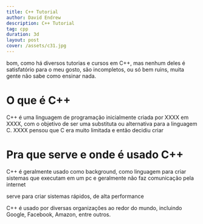 ```yaml
---
title: C++ Tutorial
author: David Endrew
description: C++ Tutorial
tag: cpp
duration: 3d
layout: post
cover: /assets/c31.jpg
---
```


bom, como há diversos tutorias e cursos em C++, mas nenhum deles é 
satisfatório para o meu gosto, são incompletos, ou só bem ruins, muita
gente não sabe como ensinar nada.

# O que é C++

C++ é uma linguagem de programação inicialmente criada por XXXX em XXXX,
com o objetivo de ser uma substituta ou alternativa para a linguagem C.
XXXX pensou que C era muito limitada e então decidiu criar

# Pra que serve e onde é usado C++

C++ é geralmente usado como background, como linguagem para criar 
sistemas que executam em um pc e geralmente não faz comunicação pela
internet

serve para criar sistemas rápidos, de alta performance

C++ é usado por diversas organizações ao redor do mundo, incluindo Google,
Facebook, Amazon, entre outros.
